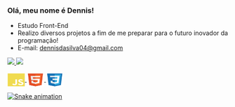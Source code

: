### Olá, meu nome é Dennis!

- Estudo Front-End
- Realizo diversos projetos a fim de me preparar para o futuro inovador da programação!
- E-mail: dennisdasilva04@gmail.com

 <div>
  <a href="https://github.com/DennisNgrox">
  <img height="180em" src="https://github-readme-stats.vercel.app/api?username=dennisngrox&show_icons=true&theme=dark&include_all_commits=true&count_private=true"/>
  <img height="180em" src="https://github-readme-stats.vercel.app/api/top-langs/?username=dennisngrox&layout=compact&langs_count=7&theme=dark"/>
</div>
<div style="display: inline_block"><br>
  <img align="center" alt="Rafa-Js" height="30" width="40" src="https://raw.githubusercontent.com/devicons/devicon/master/icons/javascript/javascript-plain.svg">
  <img align="center" alt="Rafa-HTML" height="30" width="40" src="https://raw.githubusercontent.com/devicons/devicon/master/icons/html5/html5-original.svg">
  <img align="center" alt="Rafa-CSS" height="30" width="40" src="https://raw.githubusercontent.com/devicons/devicon/master/icons/css3/css3-original.svg">
 </div>
 
 
  ![Snake animation](https://github.com/dennisngrox/dennisngrox/blob/output/github-contribution-grid-snake.svg)
 
